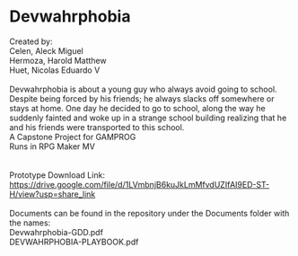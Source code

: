 # Devwahrphobia
Created by:<br>
Celen, Aleck Miguel<br>
Hermoza, Harold Matthew<br>
Huet, Nicolas Eduardo V<br>
<br>
Devwahrphobia is about a young guy who always avoid going to school. Despite being forced by
his friends; he always slacks off somewhere or stays at home. One day he decided to go to
school, along the way he suddenly fainted and woke up in a strange school building realizing that
he and his friends were transported to this school.
<br>
A Capstone Project for GAMPROG
<br>
Runs in RPG Maker MV
<br>
<br>
<br>
Prototype Download Link:<br>
https://drive.google.com/file/d/1LVmbnjB6kuJkLmMfvdUZIfAI9ED-ST-H/view?usp=share_link
<br>
<br>
Documents can be found in the repository under the Documents folder with the names:<br>
Devwahrphobia-GDD.pdf<br>
DEVWAHRPHOBIA-PLAYBOOK.pdf<br>
<br>
